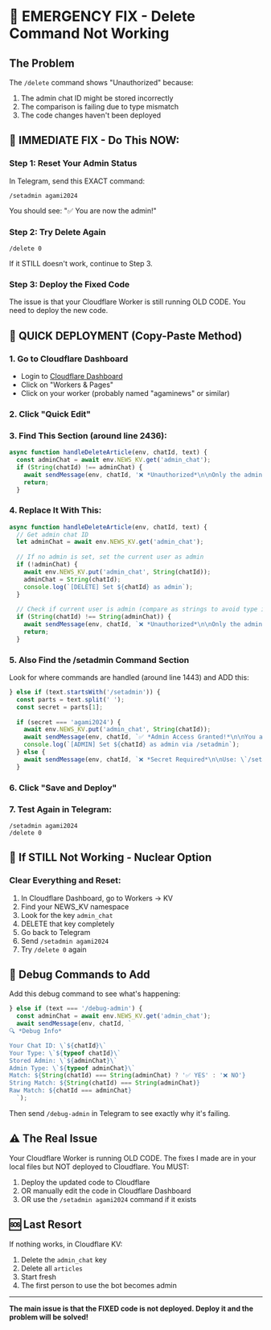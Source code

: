 # 🚨 EMERGENCY FIX - Delete Command Not Working

## The Problem
The `/delete` command shows "Unauthorized" because:
1. The admin chat ID might be stored incorrectly
2. The comparison is failing due to type mismatch
3. The code changes haven't been deployed

## 🔧 IMMEDIATE FIX - Do This NOW:

### Step 1: Reset Your Admin Status
In Telegram, send this EXACT command:
```
/setadmin agami2024
```

You should see: "✅ You are now the admin!"

### Step 2: Try Delete Again
```
/delete 0
```

If it STILL doesn't work, continue to Step 3.

### Step 3: Deploy the Fixed Code

The issue is that your Cloudflare Worker is still running OLD CODE. You need to deploy the new code.

## 🚀 QUICK DEPLOYMENT (Copy-Paste Method)

### 1. Go to Cloudflare Dashboard
- Login to [Cloudflare Dashboard](https://dash.cloudflare.com)
- Click on "Workers & Pages"
- Click on your worker (probably named "agaminews" or similar)

### 2. Click "Quick Edit"

### 3. Find This Section (around line 2436):
```javascript
async function handleDeleteArticle(env, chatId, text) {
  const adminChat = await env.NEWS_KV.get('admin_chat');
  if (String(chatId) !== adminChat) {
    await sendMessage(env, chatId, '❌ *Unauthorized*\n\nOnly the admin can delete articles.');
    return;
  }
```

### 4. Replace It With This:
```javascript
async function handleDeleteArticle(env, chatId, text) {
  // Get admin chat ID
  let adminChat = await env.NEWS_KV.get('admin_chat');
  
  // If no admin is set, set the current user as admin
  if (!adminChat) {
    await env.NEWS_KV.put('admin_chat', String(chatId));
    adminChat = String(chatId);
    console.log(`[DELETE] Set ${chatId} as admin`);
  }
  
  // Check if current user is admin (compare as strings to avoid type issues)
  if (String(chatId) !== String(adminChat)) {
    await sendMessage(env, chatId, `❌ *Unauthorized*\n\nOnly the admin can delete articles.\n\nYour Chat ID: ${chatId}\nAdmin Chat ID: ${adminChat}\n\nIf you are the admin, use /setadmin agami2024`);
    return;
  }
```

### 5. Also Find the /setadmin Command Section
Look for where commands are handled (around line 1443) and ADD this:

```javascript
} else if (text.startsWith('/setadmin')) {
  const parts = text.split(' ');
  const secret = parts[1];
  
  if (secret === 'agami2024') {
    await env.NEWS_KV.put('admin_chat', String(chatId));
    await sendMessage(env, chatId, `✅ *Admin Access Granted!*\n\nYou are now the admin.\nChat ID: \`${chatId}\`\n\nYou can now use /delete command.`);
    console.log(`[ADMIN] Set ${chatId} as admin via /setadmin`);
  } else {
    await sendMessage(env, chatId, `❌ *Secret Required*\n\nUse: \`/setadmin agami2024\``);
  }
```

### 6. Click "Save and Deploy"

### 7. Test Again in Telegram:
```
/setadmin agami2024
/delete 0
```

## 🎯 If STILL Not Working - Nuclear Option

### Clear Everything and Reset:

1. In Cloudflare Dashboard, go to Workers → KV
2. Find your NEWS_KV namespace
3. Look for the key `admin_chat`
4. DELETE that key completely
5. Go back to Telegram
6. Send `/setadmin agami2024`
7. Try `/delete 0` again

## 📝 Debug Commands to Add

Add this debug command to see what's happening:

```javascript
} else if (text === '/debug-admin') {
  const adminChat = await env.NEWS_KV.get('admin_chat');
  await sendMessage(env, chatId, `
🔍 *Debug Info*

Your Chat ID: \`${chatId}\`
Your Type: \`${typeof chatId}\`
Stored Admin: \`${adminChat}\`
Admin Type: \`${typeof adminChat}\`
Match: ${String(chatId) === String(adminChat) ? '✅ YES' : '❌ NO'}
String Match: ${String(chatId) === String(adminChat)}
Raw Match: ${chatId === adminChat}
  `);
```

Then send `/debug-admin` in Telegram to see exactly why it's failing.

## ⚠️ The Real Issue

Your Cloudflare Worker is running OLD CODE. The fixes I made are in your local files but NOT deployed to Cloudflare. You MUST:

1. Deploy the updated code to Cloudflare
2. OR manually edit the code in Cloudflare Dashboard
3. OR use the `/setadmin agami2024` command if it exists

## 🆘 Last Resort

If nothing works, in Cloudflare KV:
1. Delete the `admin_chat` key
2. Delete all `articles` 
3. Start fresh
4. The first person to use the bot becomes admin

---

**The main issue is that the FIXED code is not deployed. Deploy it and the problem will be solved!**